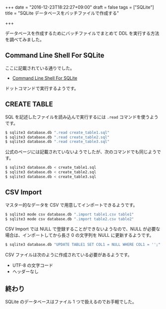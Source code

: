 +++
date = "2016-12-23T18:22:27+09:00"
draft = false
tags = ["SQLite"]
title = "SQLite データベースをバッチファイルで作成する"

+++

データベースを作成するためにバッチファイルでまとめて DDL を実行する方法を調べてみました。

<!--more-->

## Command Line Shell For SQLite

ここに記載されている通りでした。

* [Command Line Shell For SQLite](https://www.sqlite.org/cli.html)

ドットコマンドで実行するようです。

## CREATE TABLE

SQL を記述したファイルを読み込んで実行するには `.read` コマンドを使うようです。

``` bash
$ sqlite3 database.db ".read create_table1.sql"
$ sqlite3 database.db ".read create_table2.sql"
$ sqlite3 database.db ".read create_table3.sql"
```

公式のページには記載されていないようでしたが、次のコマンドでも同じようです。

``` bash
$ sqlite3 database.db < create_table1.sql
$ sqlite3 database.db < create_table2.sql
$ sqlite3 database.db < create_table3.sql
```

## CSV Import

マスター的なデータを CSV で用意してインポートできるようです。

``` bash
$ sqlite3 mode csv database.db ".import table1.csv table1"
$ sqlite3 mode csv database.db ".import table2.csv table2"
```

CSV Import では NULL で登録することができないようなので、NULL が必要な場合は、インポートしてから長さ 0 の文字列を NULL に更新するようです。

``` bash
$ sqlite3 database.db "UPDATE TABLE1 SET COL1 = NULL WHERE COL1 = '';"
```

CSV ファイルは次のように作成されている必要があるようです。

* UTF-8 の文字コード
* ヘッダーなし

## 終わり

SQLite のデータベースはファイル 1 つで扱えるのでお手軽でした。
